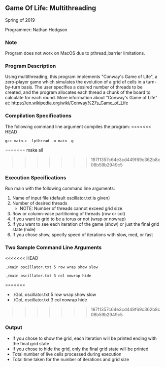 Game Of Life: Multithreading
---
Spring of 2019

Programmer:
Nathan Hodgson

### Note

Program does not work on MacOS due to pthread_barrier limitations. 

### Program Description

Using multithreading, this program implements "Conway's Game of Life", a zero-player game which simulates the evolution of a grid of cells in a turn-by-turn basis. The user specifies a desired number of threads to be created, and the program allocates each thread a chunk of the board to calculate for each round. More information about "Conway's Game of Life" at: https://en.wikipedia.org/wiki/Conway%27s_Game_of_Life

### Compilation Specifications

The following command line argument compiles the program:
<<<<<<< HEAD

```shell
gcc main.c -lpthread -o main -g
```
=======
	make all
>>>>>>> 197f1357c64e3cd449f69c362b8c08b59b2949c5

### Execution Specifications

Run main with the following command line arguments:
1. Name of input file (default oscillator.txt is given)
2. Number of desired threads
	- NOTE: Number of threads cannot exceed grid size. 
3. Row or column-wise partitioning of threads (row or col)
4. If you want to grid to be a torus or not (wrap or nowrap)
5. If you want to see each iteration of the game (show) or just the final grid state (hide)
6. If you chose show, specify speed of iterations with slow, med, or fast

### Two Sample Command Line Arguments

<<<<<<< HEAD
```shell
./main oscillator.txt 5 row wrap show slow
```
```shell
./main oscillator.txt 3 col nowrap hide
```
=======
- ./GoL oscillator.txt 5 row wrap show slow
- ./GoL oscillator.txt 3 col nowrap hide
>>>>>>> 197f1357c64e3cd449f69c362b8c08b59b2949c5

### Output

- If you chose to show the grid, each iteration will be printed ending with the final grid state
- If you chose to hide the grid, only the final grid state will be printed
- Total number of live cells processed during execution
- Total time taken for the number of iterations and grid size
